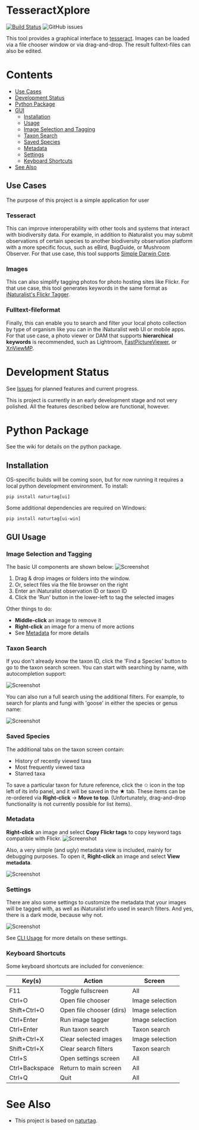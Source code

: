 # TesseractXplore 
[![Build Status](https://travis-ci.org/JWCook/naturtag.svg?branch=dev)](https://travis-ci.org/JKamlah/tesseractXplore)
![GitHub issues](https://itmg.shields.io/github/issues/JKamlah/tesseractXplore)

This tool provides a graphical interface to [tesseract](https://github.com/tesseract-ocr/tesseract). 
Images can be loaded via a file chooser window or via drag-and-drop. The result fulltext-files can also be edited.

# Contents

* [Use Cases](#use-cases)
* [Development Status](#development-status)
* [Python Package](#python-package)
* [GUI](#gui)
    * [Installation](#gui-installation)
    * [Usage](#gui-usage)
    * [Image Selection and Tagging](#image-selection-and-tagging)
    * [Taxon Search](#taxon-search)
    * [Saved Species](#saved-species)
    * [Metadata](#metadata)
    * [Settings](#settings)
    * [Keyboard Shortcuts](#keyboard-shortcuts)
* [See Also](#see-also)

## Use Cases
The purpose of this project is a simple application for user  

### Tesseract 
This can improve interoperability with other tools and systems that interact with biodiversity
data. For example, in addition to iNaturalist you may submit observations of certain species to
another biodiversity observation platform with a more specific focus, such as eBird, BugGuide, or
Mushroom Observer. For that use case, this tool supports
[Simple Darwin Core](https://dwc.tdwg.org/simple).

### Images 
This can also simplify tagging photos for photo hosting sites like Flickr. For that use case, this
tool generates keywords in the same format as
[iNaturalist's Flickr Tagger](https://www.inaturalist.org/taxa/flickr_tagger).

### Fulltext-fileformat 
Finally, this can enable you to search and filter your local photo collection by type of organism
like you can in the iNaturalist web UI or mobile apps. For that use case, a photo viewer or DAM
that supports **hierarchical keywords** is recommended, such as Lightroom,
[FastPictureViewer](https://www.fastpictureviewer.com), or
[XnViewMP](https://www.xnview.com/en/xnviewmp).

# Development Status
See [Issues](https://github.com/JKamlah/tesseract-xplore/issues?q=) for planned features and
current progress.

This is project is currently in an early development stage and not very polished. All the
features described below are functional, however.

# Python Package
See the wiki for details on the python package.

## Installation
OS-specific builds will be coming soon, but for now running it requires a local python development
environment. To install:
```
pip install naturtag[ui]
```
Some additional dependencies are required on Windows:
```
pip install naturtag[ui-win]
```

##  GUI Usage

### Image Selection and Tagging
The basic UI components are shown below:
![Screenshot](assets/screenshots/gui-image-selector.png)

1. Drag & drop images or folders into the window.
2. Or, select files via the file browser on the right
3. Enter an iNaturalist observation ID or taxon ID
4. Click the 'Run' button in the lower-left to tag the selected images

Other things to do:
* **Middle-click** an image to remove it
* **Right-click** an image for a menu of more actions
* See [Metadata](#metadata) for more details

### Taxon Search
If you don't already know the taxon ID, click the 'Find a Species' button to go to the taxon
search screen. You can start with searching by name, with autocompletion support:

![Screenshot](assets/screenshots/gui-taxon-search.png)

You can also run a full search using the additional filters. For example, to search for plants
and fungi with 'goose' in either the species or genus name:

![Screenshot](assets/screenshots/gui-taxon-search-results.png)

### Saved Species
The additional tabs on the taxon screen contain:
* History of recently viewed taxa
* Most frequently viewed taxa
* Starred taxa

To save a particular taxon for future reference, click the ✩ icon in the top left of its info panel,
and it will be saved in the ★ tab. These items can be re-ordered via **Right-click** -> **Move to top**.
(Unfortunately, drag-and-drop functionality is not currently possible for list items).

### Metadata
**Right-click** an image and select **Copy Flickr tags** to copy keyword tags compatible with Flickr.
![Screenshot](assets/screenshots/gui-image-context-menu.png)

Also, a very simple (and ugly) metadata view is included, mainly for debugging purposes.
To open it, **Right-click** an image and select **View metadata**.

![Screenshot](assets/screenshots/gui-metadata.png)

### Settings
There are also some settings to customize the metadata that your images will be tagged with,
as well as iNaturalist info used in search filters. And yes, there is a dark mode, because
why not.

![Screenshot](assets/screenshots/gui-settings.png)

See [CLI Usage](#cli-usage) for more details on these settings.

### Keyboard Shortcuts
Some keyboard shortcuts are included for convenience:

Key(s)          | Action                    | Screen
----            |----                       |----------
F11             | Toggle fullscreen         | All
Ctrl+O          | Open file chooser         | Image selection
Shift+Ctrl+O    | Open file chooser (dirs)  | Image selection
Ctrl+Enter      | Run image tagger          | Image selection
Ctrl+Enter      | Run taxon search          | Taxon search
Shift+Ctrl+X    | Clear selected images     | Image selection
Shift+Ctrl+X    | Clear search filters      | Taxon search
Ctrl+S          | Open settings screen      | All
Ctrl+Backspace  | Return to main screen     | All
Ctrl+Q          | Quit                      | All

# See Also
*  This project is based on [naturtag](https://github.com/JWCook/naturtag).

